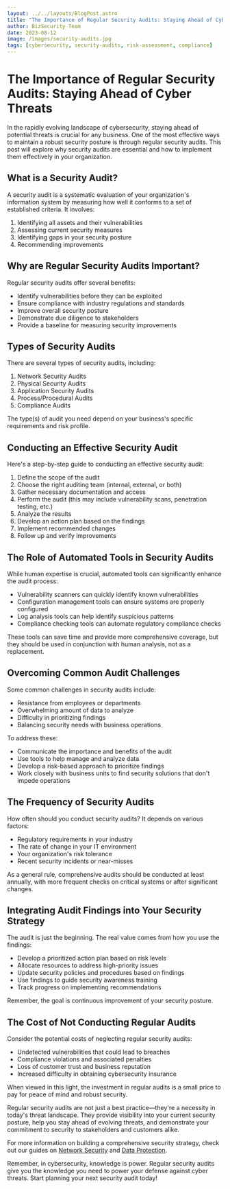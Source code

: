 ```yaml
---
layout: ../../layouts/BlogPost.astro
title: "The Importance of Regular Security Audits: Staying Ahead of Cyber Threats"
author: BizSecurity Team
date: 2023-08-12
image: /images/security-audits.jpg
tags: [cybersecurity, security-audits, risk-assessment, compliance]
---
```


# The Importance of Regular Security Audits: Staying Ahead of Cyber Threats

In the rapidly evolving landscape of cybersecurity, staying ahead of potential threats is crucial for any business. One of the most effective ways to maintain a robust security posture is through regular security audits. This post will explore why security audits are essential and how to implement them effectively in your organization.

## What is a Security Audit?

A security audit is a systematic evaluation of your organization's information system by measuring how well it conforms to a set of established criteria. It involves:

1. Identifying all assets and their vulnerabilities
2. Assessing current security measures
3. Identifying gaps in your security posture
4. Recommending improvements

## Why are Regular Security Audits Important?

Regular security audits offer several benefits:

- Identify vulnerabilities before they can be exploited
- Ensure compliance with industry regulations and standards
- Improve overall security posture
- Demonstrate due diligence to stakeholders
- Provide a baseline for measuring security improvements

## Types of Security Audits

There are several types of security audits, including:

1. Network Security Audits
2. Physical Security Audits
3. Application Security Audits
4. Process/Procedural Audits
5. Compliance Audits

The type(s) of audit you need depend on your business's specific requirements and risk profile.

## Conducting an Effective Security Audit

Here's a step-by-step guide to conducting an effective security audit:

1. Define the scope of the audit
2. Choose the right auditing team (internal, external, or both)
3. Gather necessary documentation and access
4. Perform the audit (this may include vulnerability scans, penetration testing, etc.)
5. Analyze the results
6. Develop an action plan based on the findings
7. Implement recommended changes
8. Follow up and verify improvements

## The Role of Automated Tools in Security Audits

While human expertise is crucial, automated tools can significantly enhance the audit process:

- Vulnerability scanners can quickly identify known vulnerabilities
- Configuration management tools can ensure systems are properly configured
- Log analysis tools can help identify suspicious patterns
- Compliance checking tools can automate regulatory compliance checks

These tools can save time and provide more comprehensive coverage, but they should be used in conjunction with human analysis, not as a replacement.

## Overcoming Common Audit Challenges

Some common challenges in security audits include:

- Resistance from employees or departments
- Overwhelming amount of data to analyze
- Difficulty in prioritizing findings
- Balancing security needs with business operations

To address these:

- Communicate the importance and benefits of the audit
- Use tools to help manage and analyze data
- Develop a risk-based approach to prioritize findings
- Work closely with business units to find security solutions that don't impede operations

## The Frequency of Security Audits

How often should you conduct security audits? It depends on various factors:

- Regulatory requirements in your industry
- The rate of change in your IT environment
- Your organization's risk tolerance
- Recent security incidents or near-misses

As a general rule, comprehensive audits should be conducted at least annually, with more frequent checks on critical systems or after significant changes.

## Integrating Audit Findings into Your Security Strategy

The audit is just the beginning. The real value comes from how you use the findings:

- Develop a prioritized action plan based on risk levels
- Allocate resources to address high-priority issues
- Update security policies and procedures based on findings
- Use findings to guide security awareness training
- Track progress on implementing recommendations

Remember, the goal is continuous improvement of your security posture.

## The Cost of Not Conducting Regular Audits

Consider the potential costs of neglecting regular security audits:

- Undetected vulnerabilities that could lead to breaches
- Compliance violations and associated penalties
- Loss of customer trust and business reputation
- Increased difficulty in obtaining cybersecurity insurance

When viewed in this light, the investment in regular audits is a small price to pay for peace of mind and robust security.

Regular security audits are not just a best practice—they're a necessity in today's threat landscape. They provide visibility into your current security posture, help you stay ahead of evolving threats, and demonstrate your commitment to security to stakeholders and customers alike.

For more information on building a comprehensive security strategy, check out our guides on [Network Security](/pillars/network-security) and [Data Protection](/pillars/data-protection).

Remember, in cybersecurity, knowledge is power. Regular security audits give you the knowledge you need to power your defense against cyber threats. Start planning your next security audit today!
